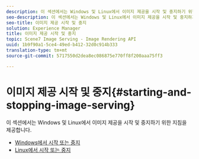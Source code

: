 ```yaml
---
description: 이 섹션에서는 Windows 및 Linux에서 이미지 제공을 시작 및 중지하기 위한 지침을 제공합니다.
seo-description: 이 섹션에서는 Windows 및 Linux에서 이미지 제공을 시작 및 중지하기 위한 지침을 제공합니다.
seo-title: 이미지 제공 시작 및 중지
solution: Experience Manager
title: 이미지 제공 시작 및 중지
topic: Scene7 Image Serving - Image Rendering API
uuid: 1b9f90a1-5ce4-49ed-b412-32d0c914b333
translation-type: tm+mt
source-git-commit: 5717550d2dea8ec086875e770ff8f200aaa75ff3

---
```



# 이미지 제공 시작 및 중지{#starting-and-stopping-image-serving}

이 섹션에서는 Windows 및 Linux에서 이미지 제공을 시작 및 중지하기 위한 지침을 제공합니다.

* [Windows에서 시작 또는 중지](t-startstop-windows.md)
* [Linux에서 시작 또는 중지](t-startstop-linux.md)
